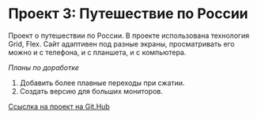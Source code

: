 # Проект 3: Путешествие по России
Проект о путешествии по России. 
В проекте использована технология  Grid, Flex. Сайт адаптивен под разные экраны, просматривать его можно и с телефона, и с планшета, и с компьютера.

 *Планы по доработке*
 1. Добавить более плавные переходы при сжатии.
 2. Создать версию для больших мониторов.

[Ссыслка на проект на Git.Hub](https://nolmm.github.io/russian-travel/)
